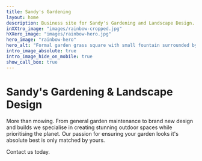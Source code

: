 ```yaml
---
title: Sandy's Gardening
layout: home
description: Business site for Sandy's Gardening and Landscape Design.
inXXtro_image: "images/rainbow-cropped.jpg"
hXXero_image: "images/rainbow-hero.jpg"
hero_image: "rainbow-hero"
hero_alt: "Formal garden grass square with small fountain surrounded by flowers with roses in the foreground"
intro_image_absolute: true
intro_image_hide_on_mobile: true
show_call_box: true
---
```


# Sandy's Gardening & Landscape Design

More than mowing. From general garden maintenance to brand new design and builds we specialise in creating stunning outdoor spaces while prioritising the planet. Our passion for ensuring your garden looks it's absolute best is only matched by yours.

Contact us today. 

